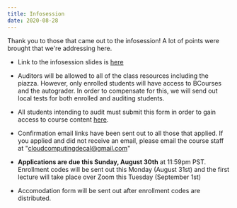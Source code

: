 ```yaml
---
title: Infosession
date: 2020-08-28
---
```


Thank you to those that came out to the infosession! A lot of points were brought that we're addressing here.

* Link to the infosession slides is [here](https://tinyurl.com/decalinfosessionslides)


* Auditors will be allowed to all of the class resources including the piazza. However, only enrolled students will have access to BCourses and the autograder. In order to compensate for this, we will send out local tests for both enrolled and auditing students.  


* All students intending to audit must submit this form in order to gain access to course content [here](https://tinyurl.com/cloudauditform).


* Confirmation email links have been sent out to all those that applied. If you applied and did not receive an email, please email the course staff at "cloudcomputingdecal@gmail.com"


* **Applications are due this Sunday, August 30th** at 11:59pm PST. Enrollment codes will be sent out this Monday (August 31st) and the first lecture will take place over Zoom this Tuesday (September 1st)


* Accomodation form will be sent out after enrollment codes are distributed.
